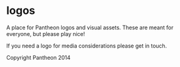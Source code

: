 logos
=====

A place for Pantheon logos and visual assets.  These are meant for everyone, but please play nice!

If you need a logo for media considerations please get in touch.

Copyright Pantheon 2014
